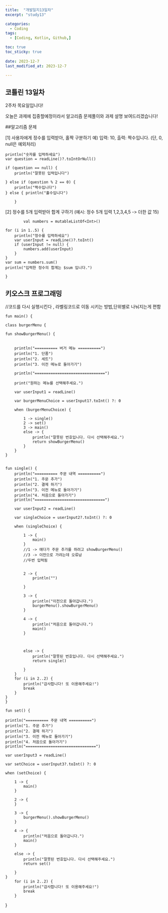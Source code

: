 ```yaml
---
title:  "개발일지13일차" 
excerpt: "study13"

categories:
  - Coding
tags:
  - [Coding, Kotlin, Github,]

toc: true
toc_sticky: true
 
date: 2023-12-7
last_modified_at: 2023-12-7

---
```



## 코틀린 13일차

2주차 목요일입니다!

오늘은 과제에 집중할예정이라서
알고리즘 문제풀이와 과제 설명 보여드리겠습니다!

##알고리즘 문제

[1] 사용자에게 정수를 입력받아, 홀짝 구분하기  예) 입력: 10, 출력: 짝수입니다.  (단, 0, null은 예외처리)

    println("숫자를 입력하세요")
    var question = readLine()?.toIntOrNull()

    if (question == null) {
        println("잘못된 입력입니다")

    } else if (question % 2 == 0) {
        println("짝수입니다")
    } else { println("홀수입니다")

        }

  [2] 정수를 5개 입력받아  합계 구하기 (예시: 정수 5개 입력 1,2,3,4,5 -> 더한 값 15)

            val numbers = mutableListOf<Int>()

    for (i in 1..5) {
        println("정수를 입력하세요")
        var userInput = readLine()?.toInt()
        if (userInput != null) {
            numbers.add(userInput)
        }
    }
    var sum = numbers.sum()
    println("입력한 정수의 합계는 $sum 입니다.")

    }

## 키오스크 프로그래밍

//코드를 다시 실행시킨다 , 라벨링코드로 이동 시키는 방법,단위별로 나눠지는게 편함

    fun main() {
    
    class burgerMenu {

    fun showBurgerMenu() {


        println("========== 버거 메뉴 ==========")
        println("1. 단품")
        println("2. 세트")
        println("3. 이전 메뉴로 돌아가기")

        println("===============================")

        print("원하는 메뉴를 선택해주세요.")

        var userInput1 = readLine()

        var burgerMenuChoice = userInput1?.toInt() ?: 0

        when (burgerMenuChoice) {

            1 -> single()
            2 -> set()
            3 -> main()
            else -> {
                println("잘못된 번호입니다. 다시 선택해주세요.")
                return showBurgerMenu()
            }
        }
    }


    fun single() {
        println("========== 주문 내역 ==========")
        println("1. 주문 추가")
        println("2. 결제 하기")
        println("3. 이전 메뉴로 돌아가기")
        println("4. 처음으로 돌아가기")
        println("===============================")

        var userInput2 = readLine()

        var singleChoice = userInput2?.toInt() ?: 0

        when (singleChoice) {

            1 -> {
                main()
            }
            //1 -> 에다가 주문 추가를 하려고 showBurgerMenu()
            //3 -> 이전으로 가려는데 오류남
            //두번 입력됨


            2 -> {
                println("")

            }

            3 -> {
                println("이전으로 돌아갑니다.")
                burgerMenu().showBurgerMenu()
            }

            4 -> {
                println("처음으로 돌아갑니다.")
                main()
            }



            else -> {
                println("잘못된 번호입니다. 다시 선택해주세요.")
                return single()

            }
        }
        for (i in 2..2) {
            println("감사합니다! 또 이용해주세요!")
            break
        }
    }
    }

    fun set() {

    println("========== 주문 내역 ==========")
    println("1. 주문 추가")
    println("2. 결제 하기")
    println("3. 이전 메뉴로 돌아가기")
    println("4. 처음으로 돌아가기")
    println("===============================")

    var userInput3 = readLine()

    var setChoice = userInput3?.toInt() ?: 0

    when (setChoice) {

        1 -> {
            main()
        }

        2 -> {
        }

        3 -> {
            burgerMenu().showBurgerMenu()
        }

        4 -> {
            println("처음으로 돌아갑니다.")
            main()
        }

        else -> {
            println("잘못된 번호입니다. 다시 선택해주세요.")
            return set()

        }
    }
        for (i in 2..2) {
            println("감사합니다! 또 이용해주세요!")
            break
        }
}


        

